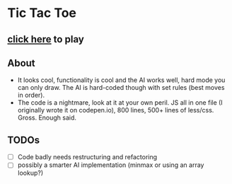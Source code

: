# Tic Tac Toe
## [click here](https://robo2323.github.io/tic-tac-toe/) to play

## About
- It looks cool, functionality is cool and the AI works well, hard mode you can only draw. The AI is hard-coded though with set rules (best moves in order).
- The code is a nightmare, look at it at your own peril. JS all in one file (I originally wrote it on codepen.io), 800 lines, 500+ lines of less/css. Gross. Enough said.
## TODOs
- [ ] Code badly needs restructuring and refactoring
- [ ] possibly a smarter AI implementation (minmax or using an array lookup?) 